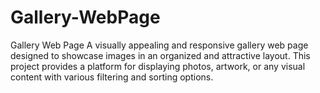 # Gallery-WebPage
 Gallery Web Page A visually appealing and responsive gallery web page designed to showcase images in an organized and attractive layout. This project provides a platform for displaying photos, artwork, or any visual content with various filtering and sorting options.
